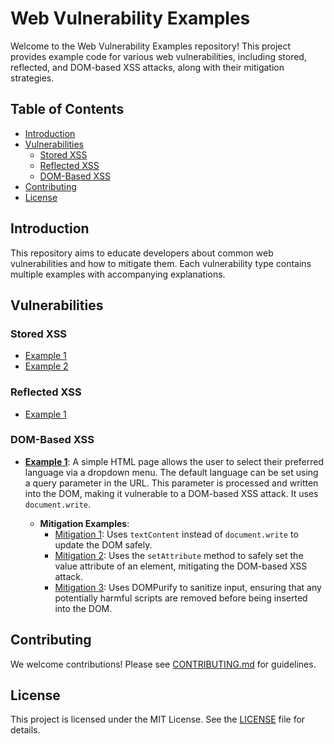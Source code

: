 # Web Vulnerability Examples

Welcome to the Web Vulnerability Examples repository! This project provides example code for various web vulnerabilities, including stored, reflected, and DOM-based XSS attacks, along with their mitigation strategies.

## Table of Contents

- [Introduction](#introduction)
- [Vulnerabilities](#vulnerabilities)
  - [Stored XSS](#stored-xss)
  - [Reflected XSS](#reflected-xss)
  - [DOM-Based XSS](#dom-based-xss)
- [Contributing](#contributing)
- [License](#license)

## Introduction

This repository aims to educate developers about common web vulnerabilities and how to mitigate them. Each vulnerability type contains multiple examples with accompanying explanations.

## Vulnerabilities

### Stored XSS
- [Example 1](Stored_XSS/example1)
- [Example 2](Stored_XSS/example2)

### Reflected XSS
- [Example 1](Reflected_XSS/example1)

### DOM-Based XSS
- **[Example 1](DOM_Based_XSS/example1)**: 
  A simple HTML page allows the user to select their preferred language via a dropdown menu. The default language can be set using a query parameter in the URL. This parameter is processed and written into the DOM, making it vulnerable to a DOM-based XSS attack. It uses `document.write`.
  
  - **Mitigation Examples**:
    - [Mitigation 1](DOM_Based_XSS/example1/mitigation/example1-1): Uses `textContent` instead of `document.write` to update the DOM safely.
    - [Mitigation 2](DOM_Based_XSS/example1/mitigation/example1-2): Uses the `setAttribute` method to safely set the value attribute of an element, mitigating the DOM-based XSS attack.
    - [Mitigation 3](DOM_Based_XSS/example1/mitigation/example1-3): Uses DOMPurify to sanitize input, ensuring that any potentially harmful scripts are removed before being inserted into the DOM.

## Contributing

We welcome contributions! Please see [CONTRIBUTING.md](CONTRIBUTING.md) for guidelines.

## License

This project is licensed under the MIT License. See the [LICENSE](LICENSE) file for details.
